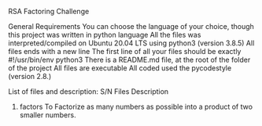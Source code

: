 RSA Factoring Challenge

General Requirements
You can choose the language of your choice, though this project was written in python language
All the files was interpreted/compiled on Ubuntu 20.04 LTS using python3 (version 3.8.5)
All files ends with a new line
The first line of all your files should be exactly #!/usr/bin/env python3
There is a README.md file, at the root of the folder of the project
All files are executable
All coded used the pycodestyle (version 2.8.)

List of files and description:
S/N	Files	Description
1.	factors	To Factorize as many numbers as possible into a product of two smaller numbers.

